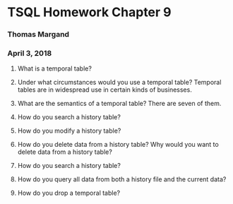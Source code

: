 # TSQL Homework Chapter 9
### Thomas Margand
### April 3, 2018

1. What is a temporal table?

2. Under what circumstances would you use a temporal table? Temporal tables are in widespread use in certain kinds of businesses.

3. What are the semantics of a temporal table? There are seven of them.

4. How do you search a history table?

5. How do you modify a history table?

6. How do you delete data from a history table? Why would you want to delete data from a history table?

7. How do you search a history table?

8. How do you query all data from both a history file and the current data?

9. How do you drop a temporal table? 
